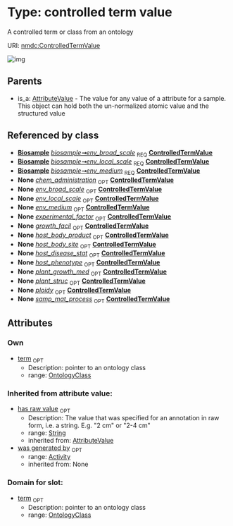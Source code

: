
# Type: controlled term value


A controlled term or class from an ontology

URI: [nmdc:ControlledTermValue](https://microbiomedata/meta/ControlledTermValue)


![img](http://yuml.me/diagram/nofunky;dir:TB/class/[Activity]<was%20generated%20by(i)%200..1-%20[ControlledTermValue&#124;has_raw_value(i):string%20%3F],%20[OntologyClass]<term%200..1-++[ControlledTermValue],%20[Biosample]++-%20env_broad_scale%201..1>[ControlledTermValue],%20[Biosample]++-%20env_local_scale%201..1>[ControlledTermValue],%20[Biosample]++-%20env_medium%201..1>[ControlledTermValue],%20[AttributeValue]^-[ControlledTermValue])

## Parents

 *  is_a: [AttributeValue](AttributeValue.md) - The value for any value of a attribute for a sample. This object can hold both the un-normalized atomic value and the structured value

## Referenced by class

 *  **[Biosample](Biosample.md)** *[biosample➞env_broad_scale](biosample_env_broad_scale.md)*  <sub>REQ</sub>  **[ControlledTermValue](ControlledTermValue.md)**
 *  **[Biosample](Biosample.md)** *[biosample➞env_local_scale](biosample_env_local_scale.md)*  <sub>REQ</sub>  **[ControlledTermValue](ControlledTermValue.md)**
 *  **[Biosample](Biosample.md)** *[biosample➞env_medium](biosample_env_medium.md)*  <sub>REQ</sub>  **[ControlledTermValue](ControlledTermValue.md)**
 *  **None** *[chem_administration](chem_administration.md)*  <sub>OPT</sub>  **[ControlledTermValue](ControlledTermValue.md)**
 *  **None** *[env_broad_scale](env_broad_scale.md)*  <sub>OPT</sub>  **[ControlledTermValue](ControlledTermValue.md)**
 *  **None** *[env_local_scale](env_local_scale.md)*  <sub>OPT</sub>  **[ControlledTermValue](ControlledTermValue.md)**
 *  **None** *[env_medium](env_medium.md)*  <sub>OPT</sub>  **[ControlledTermValue](ControlledTermValue.md)**
 *  **None** *[experimental_factor](experimental_factor.md)*  <sub>OPT</sub>  **[ControlledTermValue](ControlledTermValue.md)**
 *  **None** *[growth_facil](growth_facil.md)*  <sub>OPT</sub>  **[ControlledTermValue](ControlledTermValue.md)**
 *  **None** *[host_body_product](host_body_product.md)*  <sub>OPT</sub>  **[ControlledTermValue](ControlledTermValue.md)**
 *  **None** *[host_body_site](host_body_site.md)*  <sub>OPT</sub>  **[ControlledTermValue](ControlledTermValue.md)**
 *  **None** *[host_disease_stat](host_disease_stat.md)*  <sub>OPT</sub>  **[ControlledTermValue](ControlledTermValue.md)**
 *  **None** *[host_phenotype](host_phenotype.md)*  <sub>OPT</sub>  **[ControlledTermValue](ControlledTermValue.md)**
 *  **None** *[plant_growth_med](plant_growth_med.md)*  <sub>OPT</sub>  **[ControlledTermValue](ControlledTermValue.md)**
 *  **None** *[plant_struc](plant_struc.md)*  <sub>OPT</sub>  **[ControlledTermValue](ControlledTermValue.md)**
 *  **None** *[ploidy](ploidy.md)*  <sub>OPT</sub>  **[ControlledTermValue](ControlledTermValue.md)**
 *  **None** *[samp_mat_process](samp_mat_process.md)*  <sub>OPT</sub>  **[ControlledTermValue](ControlledTermValue.md)**

## Attributes


### Own

 * [term](term.md)  <sub>OPT</sub>
    * Description: pointer to an ontology class
    * range: [OntologyClass](OntologyClass.md)

### Inherited from attribute value:

 * [has raw value](has_raw_value.md)  <sub>OPT</sub>
    * Description: The value that was specified for an annotation in raw form, i.e. a string. E.g. "2 cm" or "2-4 cm"
    * range: [String](types/String.md)
    * inherited from: [AttributeValue](AttributeValue.md)
 * [was generated by](was_generated_by.md)  <sub>OPT</sub>
    * range: [Activity](Activity.md)
    * inherited from: None

### Domain for slot:

 * [term](term.md)  <sub>OPT</sub>
    * Description: pointer to an ontology class
    * range: [OntologyClass](OntologyClass.md)
